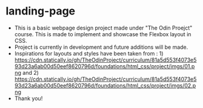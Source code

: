 # landing-page
* This is a basic webpage design project made under "The Odin Proejct" course. This is made to implement and showcase the Flexbox layout in CSS.
* Project is currently in development and future additions will be made.
* Inspirations for layouts and styles have been taken from : 1) https://cdn.statically.io/gh/TheOdinProject/curriculum/81a5d553f4073e593d23a6ab00d50eef8620796d/foundations/html_css/project/imgs/01.png and 2) https://cdn.statically.io/gh/TheOdinProject/curriculum/81a5d553f4073e593d23a6ab00d50eef8620796d/foundations/html_css/project/imgs/02.png
* Thank you!